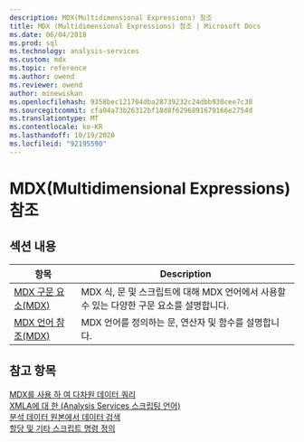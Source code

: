 ```yaml
---
description: MDX(Multidimensional Expressions) 참조
title: MDX (Multidimensional Expressions) 참조 | Microsoft Docs
ms.date: 06/04/2018
ms.prod: sql
ms.technology: analysis-services
ms.custom: mdx
ms.topic: reference
ms.author: owend
ms.reviewer: owend
author: minewiskan
ms.openlocfilehash: 9358bec121704dba28739232c24dbb930cee7c30
ms.sourcegitcommit: cfa04a73b26312bf18d8f6296891679166e2754d
ms.translationtype: MT
ms.contentlocale: ko-KR
ms.lasthandoff: 10/19/2020
ms.locfileid: "92195590"
---
```

# <a name="multidimensional-expressions-mdx-reference"></a>MDX(Multidimensional Expressions) 참조


    
## <a name="in-this-section"></a>섹션 내용  
  
|항목|Description|  
|-----------|-----------------|  
|[MDX 구문 요소&#40;MDX&#41;](../mdx/mdx-syntax-elements-mdx.md)|MDX 식, 문 및 스크립트에 대해 MDX 언어에서 사용할 수 있는 다양한 구문 요소를 설명합니다.|  
|[MDX 언어 참조&#40;MDX&#41;](../mdx/mdx-language-reference-mdx.md)|MDX 언어를 정의하는 문, 연산자 및 함수를 설명합니다.|  
  
## <a name="see-also"></a>참고 항목  
 [MDX를 사용 하 여 다차원 데이터 쿼리](/analysis-services/multidimensional-models/mdx/querying-multidimensional-data-with-mdx)   
 [XMLA에 대 한 &#40;Analysis Services 스크립팅 언어&#41;](/analysis-services/assl/analysis-services-scripting-language-assl-for-xmla)   
 [분석 데이터 원본에서 데이터 검색](/analysis-services/adomd/multidimensional-models-adomd-net-client/retrieving-data-from-an-analytical-data-source?view=asallproducts-allversions)   
 [할당 및 기타 스크립트 명령 정의](/analysis-services/multidimensional-models/define-assignments-and-other-script-commands)  
  
